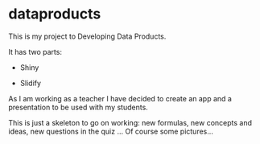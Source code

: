 # dataproducts

This is my project to Developing Data Products.

It has two parts:

* Shiny 

* Slidify

As I am working as a teacher I have decided to create an app and a presentation to be used with my students. 

This is just a skeleton to go on working: new formulas, new concepts and ideas, new questions in the quiz ... Of course some pictures...


